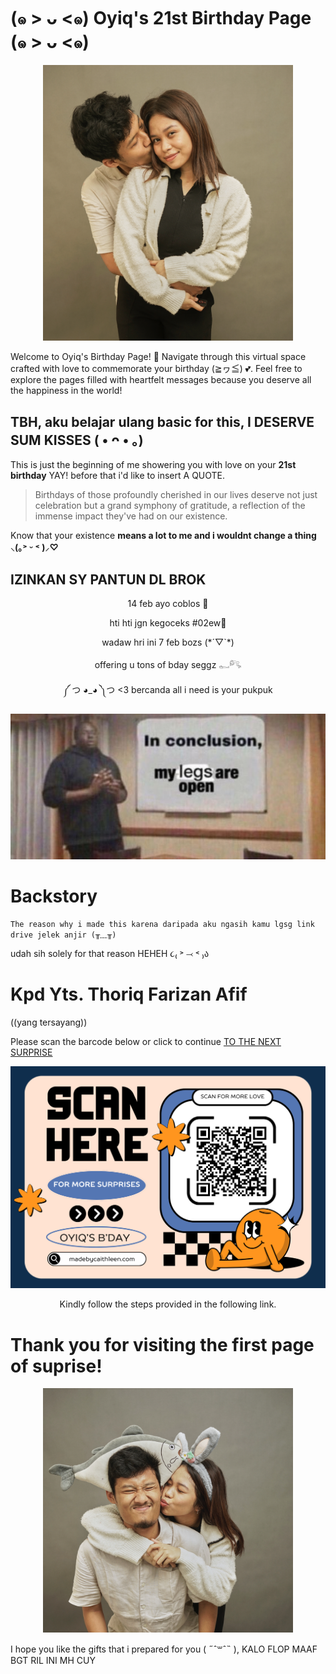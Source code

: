 # (๑ > ᴗ <๑) Oyiq's 21st Birthday Page (๑ > ᴗ <๑)

<p align="center">
  <img width="400" src="https://raw.githubusercontent.com/caithleend5/hbdseng.github.io/gh-pages/Screen%20Shot%202024-01-17%20at%2000.19.52.png">
</p>

Welcome to Oyiq's Birthday Page! 🎉 Navigate through this virtual space crafted with love to commemorate your birthday (≧ヮ≦) 💕. 
Feel free to explore the pages filled with heartfelt messages because you deserve all the happiness in the world!

## TBH, aku belajar ulang basic for this, I DESERVE SUM KISSES ( • ᴖ • ｡)

This is just the beginning of me showering you with love on your **21st birthday** YAY! before that i'd like to insert A QUOTE.

>Birthdays of those profoundly cherished in our lives deserve not just celebration but a grand symphony of gratitude, a reflection of the immense impact they've had on our existence.

Know that your existence **means a lot to me and i wouldnt change a thing ⸜(｡˃ ᵕ ˂ )⸝♡**

## IZINKAN SY PANTUN DL BROK

<p align="center">
14 feb ayo coblos 🏹
</p>
<p align="center">
hti hti jgn kegoceks #02ew🤮
</p>
<p align="center">
wadaw hri ini 7 feb bozs (*´▽`*)
</p>
<p align="center">
offering u tons of bday seggz 𓀿𓀐
</p>

<p align="center">
༼ つ ◕_◕ ༽つ <3 bercanda all i need is your pukpuk
</p>
  
<p align="center">
  <img width="600" src="https://raw.githubusercontent.com/caithleend5/hbdseng.github.io/gh-pages/533cb9b6d6b0d8052adc960d3535f69e.jpeg">
</p>

# Backstory

```
The reason why i made this karena daripada aku ngasih kamu lgsg link drive jelek anjir (╥﹏╥)
```
udah sih solely for that reason HEHEH ૮₍ ˃ ⤙ ˂ ₎ა

# Kpd Yts. Thoriq Farizan Afif 
((yang tersayang))

Please scan the barcode below or click to continue [TO THE NEXT SURPRISE](https://drive.google.com/drive/folders/1i6B1682YMfo3hG8dLMmmin6E7mTslEOc?usp=sharing)

<p align="center">
  <img width="600" src="https://raw.githubusercontent.com/caithleend5/hbdseng.github.io/gh-pages/Blue%20and%20Orange%20Illustrated%20Scan%20QR%20Code%20Flyer.png">
</p>

<p align="center">
Kindly follow the steps provided in the following link.
</p>

# Thank you for visiting the first page of suprise!

<p align="center">
  <img width="400" src="https://raw.githubusercontent.com/caithleend5/hbdseng.github.io/gh-pages/Screen%20Shot%202024-01-17%20at%2000.24.29.png">
</p>

I hope you like the gifts that i prepared for you ( ˶ˆ꒳ˆ˵ ), KALO FLOP MAAF BGT RIL INI MH CUY
